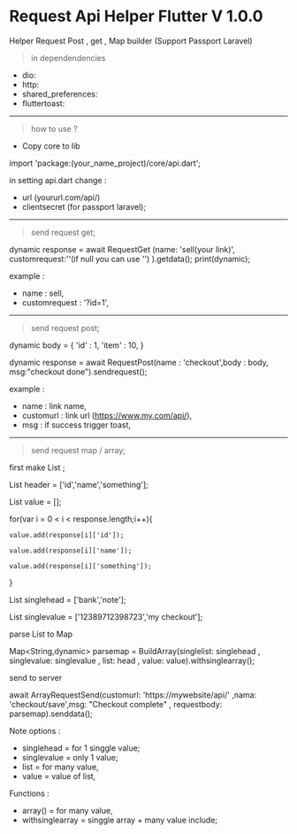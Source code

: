 # Request Api Helper Flutter V 1.0.0
 Helper Request Post , get , Map builder (Support Passport Laravel)
 
 > in dependendencies
  - dio:
  - http:
  - shared_preferences:
  - fluttertoast:	
  
  <hr>
  
 > how to use ?
 
 - Copy core to lib
 
 import 'package:(your_name_project)/core/api.dart';
   
 in setting api.dart change :
  - url (yoururl.com/api/) 
  - clientsecret (for passport laravel);
 
  <hr>
 
 > send request get;
 
 dynamic response = await RequestGet (name: 'sell(your link)', customrequest:''(if null you can use '') ).getdata();
 print(dynamic);
  
  example : 
  - name : sell,
  - customrequest : '?id=1',
 
  <hr>
 
 > send request post;
 
 dynamic body = {
    'id' : 1,
    'item' : 10,
 }
 
 dynamic response = await RequestPost(name : 'checkout',body : body, msg:"checkout done").sendrequest();
  
  example :
  - name : link name,
  - customurl : link url (https://www.my.com/api/),
  - msg : if success trigger toast,
    
  <hr>
 
 > send request map / array;
 
 first make List ;
 
 List header = ['id','name','something'];
 
 List value = [];
 
 for(var i = 0 < i < response.length;i++){
 
    value.add(response[i]['id']);
 
    value.add(response[i]['name']);
 
    value.add(response[i]['something']);
 
 }
 
 List singlehead = ['bank','note'];
 
 List singlevalue = ['12389712398723','my checkout'];
 
parse List to Map <br>

Map<String,dynamic> parsemap = BuildArray(singlelist: singlehead , singlevalue:  singlevalue , list: head , value: value).withsinglearray(); 

send to server<br>

 await ArrayRequestSend(customurl: 'https://mywebsite/api/' ,nama: 'checkout/save',msg: "Checkout complete" , requestbody: parsemap).senddata();

 
 Note options : 
  - singlehead = for 1 singgle value;
  - singlevalue = only 1 value;
  - list = for many value,
  - value = value of list,
  
 Functions :
 - array() = for many value,
 - withsinglearray = singgle array + many value include;
 
